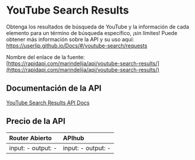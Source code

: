 # YouTube Search Results

Obtenga los resultados de búsqueda de YouTube y la información de cada elemento para un término de búsqueda específico, ¡sin límites! Puede obtener más información sobre la API y su uso aquí: https://userlip.github.io/Docs/#/youtube-search/requests

Nombre del enlace de la fuente: [https://rapidapi.com/marindelija/api/youtube-search-results/](https://rapidapi.com/marindelija/api/youtube-search-results/)

## Documentación de la API

[YouTube Search Results API Docs](../apis/es/YouTube_Search_Results.md)

## Precio de la API

| Router Abierto | APIhub |
|:---|:---|
| input: - output: - | input: - output: - |
